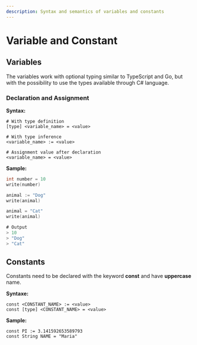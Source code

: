 ```yaml
---
description: Syntax and semantics of variables and constants
---
```


# Variable and Constant

## Variables

The variables work with optional typing similar to TypeScript and Go, but with the possibility to use the types available through C\# language.

### Declaration and Assignment

 **Syntax:**

```text
# With type definition
[type] <variable_name> = <value>

# With type inference
<variable_name> := <value>

# Assignment value after declaration
<variable_name> = <value>
```

**Sample:**

```go
int number = 10
write(number)

animal := "Dog"
write(animal)

animal = "Cat"
write(animal)

# Output
> 10
> "Dog"
> "Cat"
```

## Constants

Constants need to be declared with the keyword **const** and have **uppercase** name.

**Syntaxe:**

```text
const <CONSTANT_NAME> := <value>
const [type] <CONSTANT_NAME> = <value>
```

**Sample:**

```text
const PI := 3.141592653589793
const String NAME = "Maria"
```


